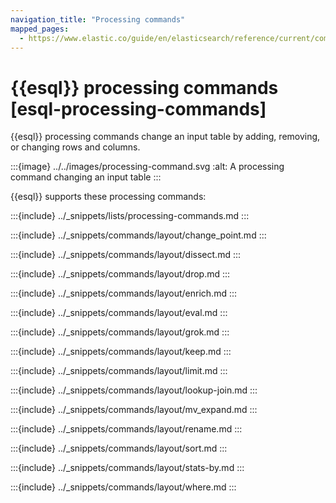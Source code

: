 ```yaml
---
navigation_title: "Processing commands"
mapped_pages:
  - https://www.elastic.co/guide/en/elasticsearch/reference/current/commands/processing-commands.html
---
```


# {{esql}} processing commands [esql-processing-commands]

{{esql}} processing commands change an input table by adding, removing, or changing rows and columns.

:::{image} ../../images/processing-command.svg
:alt: A processing command changing an input table
:::

{{esql}} supports these processing commands:

:::{include} ../_snippets/lists/processing-commands.md
:::

:::{include} ../_snippets/commands/layout/change_point.md
:::

:::{include} ../_snippets/commands/layout/dissect.md
:::

:::{include} ../_snippets/commands/layout/drop.md
:::

:::{include} ../_snippets/commands/layout/enrich.md
:::

:::{include} ../_snippets/commands/layout/eval.md
:::

:::{include} ../_snippets/commands/layout/grok.md
:::

:::{include} ../_snippets/commands/layout/keep.md
:::

:::{include} ../_snippets/commands/layout/limit.md
:::

:::{include} ../_snippets/commands/layout/lookup-join.md
:::

:::{include} ../_snippets/commands/layout/mv_expand.md
:::

:::{include} ../_snippets/commands/layout/rename.md
:::

:::{include} ../_snippets/commands/layout/sort.md
:::

:::{include} ../_snippets/commands/layout/stats-by.md
:::

:::{include} ../_snippets/commands/layout/where.md
:::

